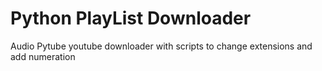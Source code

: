 # Python PlayList Downloader
Audio Pytube youtube downloader with scripts to change extensions and add numeration